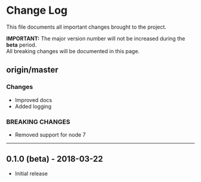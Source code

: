 # Change Log

This file documents all important changes brought to the project.

**IMPORTANT:** The major version number will not be increased during the **beta** period.  
All breaking changes will be documented in this page. 

## origin/master

### Changes
  - Improved docs
  - Added logging
  
### BREAKING CHANGES
  - Removed support for node 7

---

## 0.1.0 (beta) - 2018-03-22
  - Initial release
